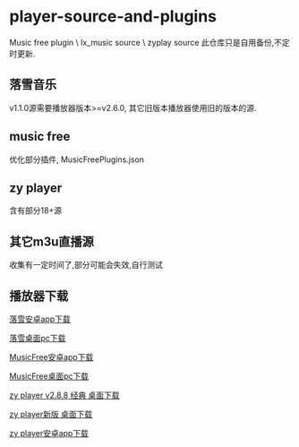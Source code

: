 # player-source-and-plugins
Music free plugin \ lx_music source \ zyplay source
此仓库只是自用备份,不定时更新.


## 落雪音乐
v1.1.0源需要播放器版本>=v2.6.0, 其它旧版本播放器使用旧的版本的源.

## music free
优化部分插件, MusicFreePlugins.json

## zy player
含有部分18+源

## 其它m3u直播源
收集有一定时间了,部分可能会失效,自行测试

## 播放器下载
<p><a href=" https://github.com/lyswhut/lx-music-mobile/releases">落雪安卓app下载</a></p>
<p><a href="https://github.com/lyswhut/lx-music-desktop/releases">落雪桌面pc下载</a></p>
<p><a href="https://github.com/maotoumao/MusicFree/releaseshttps://github.com/maotoumao/MusicFreeDesktop/releases">MusicFree安卓app下载</a></p>
<p><a href="https://github.com/maotoumao/MusicFreeDesktop/releases">MusicFree桌面pc下载</a></p>

<p><a href="https://github.com/Hunlongyu/ZY-Player/releases">zy player v2.8.8 经典 桌面下载</a></p>
<p><a href="https://github.com/Hiram-Wong/ZyPlayer/releases">zy player新版 桌面下载</a></p>
<p><a href="https://github.com/vicedev/ZY-Player-Android/releases">zy player安卓app下载</a></p>
